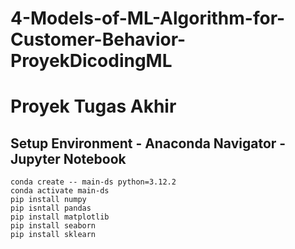 # 4-Models-of-ML-Algorithm-for-Customer-Behavior-ProyekDicodingML
# Proyek Tugas Akhir 

## Setup Environment - Anaconda Navigator - Jupyter Notebook
```
conda create -- main-ds python=3.12.2
conda activate main-ds
pip install numpy
pip isntall pandas
pip install matplotlib
pip install seaborn
pip install sklearn

```


